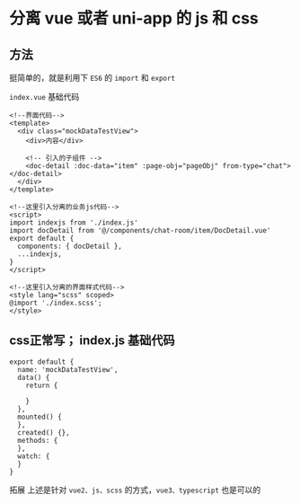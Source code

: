 # 分离 vue 或者 uni-app 的 js 和 css



## 方法

挺简单的，就是利用下 `ES6` 的 `import` 和 `export`

`index.vue`  基础代码

```
<!--界面代码-->
<template>
  <div class="mockDataTestView">
    <div>内容</div>
    
    <!-- 引入的子组件 -->
    <doc-detail :doc-data="item" :page-obj="pageObj" from-type="chat"></doc-detail>
  </div>
</template>
 
<!--这里引入分离的业务js代码-->
<script>
import indexjs from './index.js'
import docDetail from '@/components/chat-room/item/DocDetail.vue'
export default {
  components: { docDetail },
  ...indexjs,
}
</script>
 
<!--这里引入分离的界面样式代码-->
<style lang="scss" scoped>
@import './index.scss';
</style>
```



## css正常写； index.js 基础代码

```
export default {
  name: 'mockDataTestView',
  data() {
    return {
 
    }
  },
  mounted() {
  },
  created() {},
  methods: {
  },
  watch: {
  }
}
```

拓展
上述是针对 `vue2、js、scss` 的方式，`vue3、typescript` 也是可以的